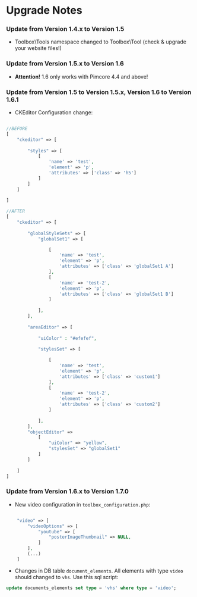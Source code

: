 # Upgrade Notes

### Update from Version 1.4.x to Version 1.5
- Toolbox\Tools namespace changed to Toolbox\Tool (check & upgrade your website files!)

### Update from Version 1.5.x to Version 1.6
- **Attention!** 1.6 only works with Pimcore 4.4 and above!

### Update from Version 1.5 to Version 1.5.x, Version 1.6 to Version 1.6.1
- CKEditor Configuration change:

```php

//BEFORE
[
    "ckeditor" => [
    
        "styles" => [
            [
                'name' => 'test',
                'element' => 'p',
                'attributes' => ['class' => 'h5']
            ]
        ]
    ]
    
]

//AFTER
[
    "ckeditor" => [
    
        "globalStyleSets" => [
            "globalSet1" => [

                [
                    'name' => 'test',
                    'element' => 'p',
                    'attributes' => ['class' => 'globalSet1 A']
                ],
                [
                    'name' => 'test-2',
                    'element' => 'p',
                    'attributes' => ['class' => 'globalSet1 B']
                ]
                    
            ],
        ],
        
        "areaEditor" => [
        
            "uiColor" : "#efefef",
        
            "stylesSet" => [

                [
                    'name' => 'test',
                    'element' => 'p',
                    'attributes' => ['class' => 'custom1']
                ],
                [
                    'name' => 'test-2',
                    'element' => 'p',
                    'attributes' => ['class' => 'custom2']
                ]
                
            ],
        ],
        "objectEditor" => 
            [
                "uiColor" => "yellow",
                "stylesSet" => "globalSet1"
            ]
        ]
        
    ]
]
```

### Update from Version 1.6.x to Version 1.7.0

- New video configuration in `toolbox_configuration.php`:
 ```php
 
     "video" => [
         "videoOptions" => [
             "youtube" => [
                 "posterImageThumbnail" => NULL,
             ]
         ],
         (...)
     ]
 
 ```
 
 - Changes in DB table `document_elements`. All elements with type `video` should changed to `vhs`. Use this sql script:
 
 ``` sql
 update documents_elements set type = 'vhs' where type = 'video';
 ```